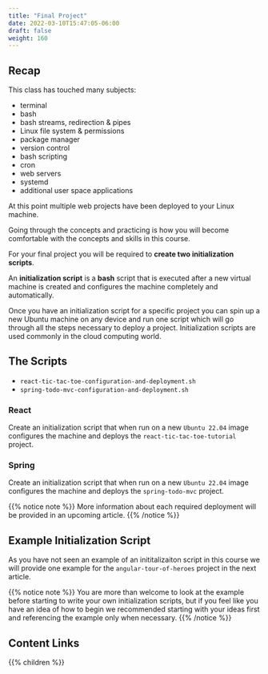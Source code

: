 ```yaml
---
title: "Final Project"
date: 2022-03-10T15:47:05-06:00
draft: false
weight: 160
---
```


## Recap

This class has touched many subjects:

- terminal
- bash
- bash streams, redirection & pipes
- Linux file system & permissions
- package manager
- version control
- bash scripting
- cron
- web servers
- systemd
- additional user space applications

At this point multiple web projects have been deployed to your Linux machine.

Going through the concepts and practicing is how you will become comfortable with the concepts and skills in this course.

For your final project you will be required to **create two initialization scripts**.

An **initialization script** is a **bash** script that is executed after a new virtual machine is created and configures the machine completely and automatically.

Once you have an initialization script for a specific project you can spin up a new Ubuntu machine on any device and run one script which will go through all the steps necessary to deploy a project. Initialization scripts are used commonly in the cloud computing world.

## The Scripts

- `react-tic-tac-toe-configuration-and-deployment.sh`
- `spring-todo-mvc-configuration-and-deployment.sh`

### React

Create an initialization script that when run on a new `Ubuntu 22.04` image configures the machine and deploys the `react-tic-tac-toe-tutorial` project.

### Spring

Create an initialization script that when run on a new `Ubuntu 22.04` image configures the machine and deploys the `spring-todo-mvc` project.

{{% notice note %}}
More information about each required deployment will be provided in an upcoming article.
{{% /notice %}}

## Example Initialization Script

As you have not seen an example of an inititalizaiton script in this course we will provide one example for the `angular-tour-of-heroes` project in the next article.

{{% notice note %}}
You are more than welcome to look at the example before starting to write your own initialization scripts, but if you feel like you have an idea of how to begin we recommended starting with your ideas first and referencing the example only when necessary.
{{% /notice %}}

## Content Links

{{% children %}}
